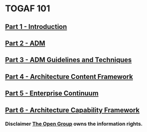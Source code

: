 # TOGAF 101 

## [Part 1 - Introduction ](study-notes/part-1.md)
## [Part 2 - ADM ](study-notes/part-2.md)
## [Part 3 - ADM Guidelines and Techniques ](study-notes/part-3.md)
## [Part 4 - Architecture Content Framework ](study-notes/part-4.md)
## [Part 5 - Enterprise Continuum ](study-notes/part-5.md)
## [Part 6 - Architecture Capability Framework ](study-notes/part-6.md)

### Disclaimer [The Open Group](https://pubs.opengroup.org/architecture/togaf92-doc/arch) owns the information rights.
